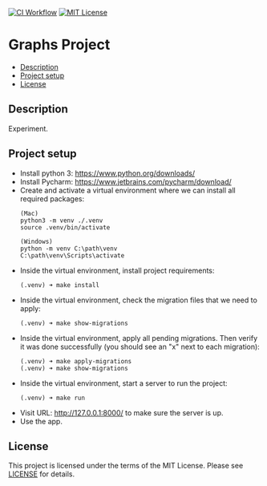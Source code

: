 [![CI Workflow](https://github.com/ariannasg/graphs-project/workflows/CI%20Workflow/badge.svg)](https://github.com/ariannasg/graphs-project/actions?query=workflow%3A%22CI+Workflow%22)
[![MIT License](https://img.shields.io/badge/License-MIT-green.svg)](LICENSE.md)

# Graphs Project

* [Description](#description)
* [Project setup](#project-setup)
* [License](#license)

## Description
Experiment.

## Project setup
- Install python 3: https://www.python.org/downloads/
- Install Pycharm: https://www.jetbrains.com/pycharm/download/
- Create and activate a virtual environment where we can install all required packages:
    ```
    (Mac)
    python3 -m venv ./.venv
    source .venv/bin/activate
    ```
    ```
    (Windows)
    python -m venv C:\path\venv
    C:\path\venv\Scripts\activate
    ```
- Inside the virtual environment, install project requirements:
    ```
    (.venv) ➜ make install
    ```
- Inside the virtual environment, check the migration files that we need to apply:
    ```
    (.venv) ➜ make show-migrations
    ```
- Inside the virtual environment, apply all pending migrations. 
  Then verify it was done successfully (you should see an "x" next to each migration):
    ```
    (.venv) ➜ make apply-migrations
    (.venv) ➜ make show-migrations
    ```
- Inside the virtual environment, start a server to run the project:
    ```
    (.venv) ➜ make run
    ```
- Visit URL: http://127.0.0.1:8000/ to make sure the server is up.
- Use the app.

## License
This project is licensed under the terms of the MIT License.
Please see [LICENSE](LICENSE.md) for details.
